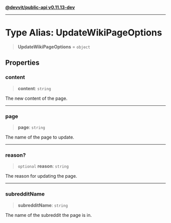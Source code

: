 [**@devvit/public-api v0.11.13-dev**](../../README.md)

---

# Type Alias: UpdateWikiPageOptions

> **UpdateWikiPageOptions** = `object`

## Properties

<a id="content"></a>

### content

> **content**: `string`

The new content of the page.

---

<a id="page"></a>

### page

> **page**: `string`

The name of the page to update.

---

<a id="reason"></a>

### reason?

> `optional` **reason**: `string`

The reason for updating the page.

---

<a id="subredditname"></a>

### subredditName

> **subredditName**: `string`

The name of the subreddit the page is in.
